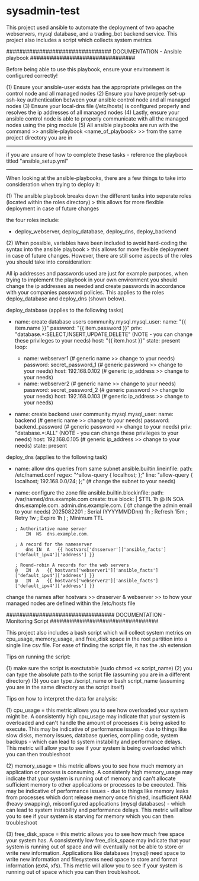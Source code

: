 # sysadmin-test
This project used ansible to automate the deployment of two apache webservers, mysql database, and a trading_bot backend service. This project also includes a script which collects system metrics

################################
DOCUMENTATION - Ansible playbook
################################

Before being able to use this playbook, ensure your environment is configured correctly! 

(1) Ensure your ansible-user exists has the appropriate privileges on the control node and all managed nodes
(2) Ensure you have properly set-up ssh-key authentication between your ansible control node and all managed nodes 
(3) Ensure your local-dns file (/etc/hosts) is configured properly and resolves the ip addresses of all managed nodes
(4) Lastly, ensure your ansible control node is able to properly communicate with all the managed nodes using the ping module 
(5) All ansible playbooks are run with the command >> ansible-playbook <name_of_playbook> >> from the same project directory you are in

***
if you are unsure of how to complete these tasks - reference the playbook titled "ansible_setup.yml" 
***

When looking at the ansible-playbooks, there are a few things to take into consideration when trying to deploy it:

(1) The ansible playbook breaks down the different tasks into seperate roles (located within the roles directory) > this allows for more flexible deployment in case of future changes

the four roles include:
 - deploy_webserver, deploy_database, deploy_dns, deploy_backend

(2) When possible, variables have been included to avoid hard-coding the syntax into the ansible playbook > this allows for more flexible deployment in case of future changes. However, there are still some aspects of the roles you should take into consideration:

All ip addresses and passwords used are just for example purposes, when trying to implement the playbook in your own environment you should change the ip addresses as needed and create passwords in accordance with your companies password policies. This applies to the roles deploy_database and deploy_dns (shown below). 

deploy_database (applies to the following tasks) 

- name: create database users
  community.mysql.mysql_user:
    name: "{{ item.name }}"
    password: "{{ item.password }}"
    priv: "database.*:SELECT,INSERT,UPDATE,DELETE" (NOTE - you can change these privileges to your needs) 
    host: "{{ item.host }}"
    state: present
   loop:
    - name: webserver1 (# generic name >> change to your needs)
      password: secret_password_1 (# generic password >> change to your needs) 
      host: 192.168.0.102 (# generic ip_address >> change to your needs) 
    - name: webserver2 (# generic name >> change to your needs)
      password: secret_password_2 (# generic password >> change to your needs)
      host: 192.168.0.103 (# generic ip_address >> change to your needs)

- name: create backend user
  community.mysql.mysql_user:
    name: backend (# generic name >> change to your needs) 
    password: backend_password (# generic password >> change to your needs) 
    priv: "database.*:ALL" (NOTE - you can change these privileges to your needs)
    host: 192.168.0.105 (# generic ip_address >> change to your needs) 
    state: present

deploy_dns (applies to the following task) 

- name: allow dns queries from same subnet
  ansible.builtin.lineinfile:
    path: /etc/named.conf
    regex: "^allow-query { localhost; };"
    line: "allow-query { localhost; 192.168.0.0/24; };" (# change the subnet to your needs) 

- name: configure the zone file
  ansible.builtin.blockinfile:
    path: /var/named/dns.example.com
    create: true
    block: |
      $TTL 1h
      @   IN  SOA dns.example.com. admin.dns.example.com. (    (# change the admin email to your needs) 
              2025082201 ; Serial (YYYYMMDDnn)
              1h         ; Refresh
              15m        ; Retry
              1w         ; Expire
              1h )       ; Minimum TTL

      ; Authoritative name server
          IN  NS  dns.example.com.

      ; A record for the nameserver
          dns IN  A   {{ hostvars['dnsserver']['ansible_facts']['default_ipv4']['address'] }} 

      ; Round-robin A records for the web servers
      @   IN  A   {{ hostvars['webserver1']['ansible_facts']['default_ipv4']['address'] }}
      @   IN  A   {{ hostvars['webserver2']['ansible_facts']['default_ipv4']['address'] }}

change the names after hostvars >> dnsserver & webserver >> to how your managed nodes are defined within the /etc/hosts file

#################################
DOCUMENTATION - Monitoring Script
#################################

This project also includes a bash script which will collect system metrics on cpu_usage, memory_usage, and free_disk space in the root partition into a single line csv file. For ease of finding the script file, it has the .sh extension

Tips on running the script: 

(1) make sure the script is exectutable (sudo chmod +x script_name)
(2) you can type the absolute path to the script file (assuming you are in a different directory)
(3) you can type ./script_name or bash script_name (assuming you are in the same directory as the script itself) 

Tips on how to interpret the data for analysis: 

(1) cpu_usage = this metric allows you to see how overloaded your system might be. A consistently high cpu_usage may indicate that your system is overloaded and can't handle the amount of processes it is being asked to execute. This may be indicative of performance issues - due to things like slow disks, memory issues, database queries, compiling code, system backups - which can lead to system instability and performance delays. This metric will allow you to see if your system is being overloaded which you can then troubleshoot 

(2) memory_usage = this metric allows you to see how much memory an application or process is consuming. A consistenly high memory_usage may indicate that your system is running out of memory and can't allocate sufficient memory to other applications or processes to be executed. This may be indicative of performance issues - due to things like memory leaks from processes which dont release memory once finished, insufficient RAM (heavy swapping), misconfigured applications (mysql databases) - which can lead to system instability and performance delays. This metric will allow you to see if your system is starving for memory which you can then troubleshoot

(3) free_disk_space = this metric allows you to see how much free space your system has. A consistently low free_disk_space may indicate that your system is running out of space and will eventually not be able to store or write new information. Applications like databases (mysql) need space to write new information and filesystems need space to store and format information (ext4, xfs). This metric will allow you to see if your system is running out of space which you can then troubleshoot. 

